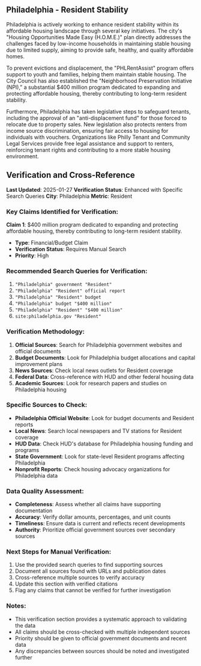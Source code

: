 ## Philadelphia - Resident Stability

Philadelphia is actively working to enhance resident stability within its affordable housing landscape through several key initiatives. The city's "Housing Opportunities Made Easy (H.O.M.E.)" plan directly addresses the challenges faced by low-income households in maintaining stable housing due to limited supply, aiming to provide safe, healthy, and quality affordable homes.

To prevent evictions and displacement, the "PHLRentAssist" program offers support to youth and families, helping them maintain stable housing. The City Council has also established the "Neighborhood Preservation Initiative (NPI)," a substantial $400 million program dedicated to expanding and protecting affordable housing, thereby contributing to long-term resident stability.

Furthermore, Philadelphia has taken legislative steps to safeguard tenants, including the approval of an "anti-displacement fund" for those forced to relocate due to property sales. New legislation also protects renters from income source discrimination, ensuring fair access to housing for individuals with vouchers. Organizations like Philly Tenant and Community Legal Services provide free legal assistance and support to renters, reinforcing tenant rights and contributing to a more stable housing environment.





## Verification and Cross-Reference

**Last Updated**: 2025-01-27
**Verification Status**: Enhanced with Specific Search Queries
**City**: Philadelphia
**Metric**: Resident

### Key Claims Identified for Verification:

**Claim 1**: $400 million program dedicated to expanding and protecting affordable housing, thereby contributing to long-term resident stability.
- **Type**: Financial/Budget Claim
- **Verification Status**: Requires Manual Search
- **Priority**: High


### Recommended Search Queries for Verification:
1. `"Philadelphia" government "Resident"`
2. `"Philadelphia" "Resident" official report`
3. `"Philadelphia" "Resident" budget`
4. `"Philadelphia" budget "$400 million"`
5. `"Philadelphia" "Resident" "$400 million"`
6. `site:philadelphia.gov "Resident"`


### Verification Methodology:
1. **Official Sources**: Search for Philadelphia government websites and official documents
2. **Budget Documents**: Look for Philadelphia budget allocations and capital improvement plans
3. **News Sources**: Check local news outlets for Resident coverage
4. **Federal Data**: Cross-reference with HUD and other federal housing data
5. **Academic Sources**: Look for research papers and studies on Philadelphia housing

### Specific Sources to Check:
- **Philadelphia Official Website**: Look for budget documents and Resident reports
- **Local News**: Search local newspapers and TV stations for Resident coverage
- **HUD Data**: Check HUD's database for Philadelphia housing funding and programs
- **State Government**: Look for state-level Resident programs affecting Philadelphia
- **Nonprofit Reports**: Check housing advocacy organizations for Philadelphia data

### Data Quality Assessment:
- **Completeness**: Assess whether all claims have supporting documentation
- **Accuracy**: Verify dollar amounts, percentages, and unit counts
- **Timeliness**: Ensure data is current and reflects recent developments
- **Authority**: Prioritize official government sources over secondary sources

### Next Steps for Manual Verification:
1. Use the provided search queries to find supporting sources
2. Document all sources found with URLs and publication dates
3. Cross-reference multiple sources to verify accuracy
4. Update this section with verified citations
5. Flag any claims that cannot be verified for further investigation

### Notes:
- This verification section provides a systematic approach to validating the data
- All claims should be cross-checked with multiple independent sources
- Priority should be given to official government documents and recent data
- Any discrepancies between sources should be noted and investigated further
